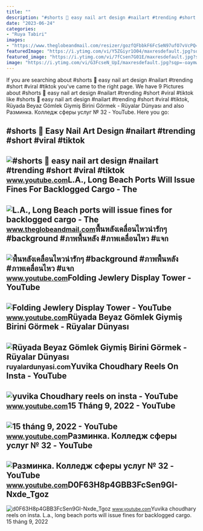 ```yaml
---
title: ""
description: "#shorts 💅 easy nail art design #nailart #trending #short #viral #tiktok"
date: "2023-06-24"
categories:
- "Ruya Tabiri"
images:
- "https://www.theglobeandmail.com/resizer/gozfQFbbkF6FcSeN97ufO7vVcPQ=/1200x800/filters:quality(80)/cloudfront-us-east-1.images.arcpublishing.com/tgam/3U6ZLFPFXZM3TEDQN3KB736E4Y.jpg"
featuredImage: "https://i.ytimg.com/vi/Y5ZGiyr1O04/maxresdefault.jpg?sqp=-oaymwEmCIAKENAF8quKqQMa8AEB-AHOBYACgAqKAgwIABABGGUgWShQMA8=&amp;rs=AOn4CLChtAVZM-Hj_eo76fCsEn0q7Rl4MQ"
featured_image: "https://i.ytimg.com/vi/7fCsen7G01E/maxresdefault.jpg?sqp=-oaymwEmCIAKENAF8quKqQMa8AEB-AGUA4AC0AWKAgwIABABGGEgYShhMA8=&amp;rs=AOn4CLCSf726UBuP5ElaQ3EnZHkjoK3CVg"
image: "https://i.ytimg.com/vi/G3FcseN_UpI/maxresdefault.jpg?sqp=-oaymwEmCIAKENAF8quKqQMa8AEB-AH-CYAC0AWKAgwIABABGHIgQig2MA8=&amp;rs=AOn4CLA1T8INyJ6jAlkIVz7aV98Ek1byxg"
---
```


If you are searching about #shorts 💅 easy nail art design #nailart #trending #short #viral #tiktok you've came to the right page. We have 9 Pictures about #shorts 💅 easy nail art design #nailart #trending #short #viral #tiktok like #shorts 💅 easy nail art design #nailart #trending #short #viral #tiktok, Rüyada Beyaz Gömlek Giymiş Birini Görmek - Rüyalar Dünyası and also Разминка. Колледж сферы услуг № 32 - YouTube. Here you go:

\#shorts 💅 Easy Nail Art Design #nailart #trending #short #viral #tiktok
------------------------------------------------------------------------

 ![#shorts 💅 easy nail art design #nailart #trending #short #viral #tiktok](https://i.ytimg.com/vi/2lGUkCY0jkQ/maxresdefault.jpg?sqp=-oaymwEoCIAKENAF8quKqQMcGADwAQH4Ac4FgAKACooCDAgAEAEYZSBMKEIwDw==&rs=AOn4CLBwENA1a6D-FcsEN6DK3VW_dTRobA) <small>www.youtube.com</small>L.A., Long Beach Ports Will Issue Fines For Backlogged Cargo - The
------------------------------------------------------------------

 ![L.A., Long Beach ports will issue fines for backlogged cargo - The](https://www.theglobeandmail.com/resizer/gozfQFbbkF6FcSeN97ufO7vVcPQ=/1200x800/filters:quality(80)/cloudfront-us-east-1.images.arcpublishing.com/tgam/3U6ZLFPFXZM3TEDQN3KB736E4Y.jpg) <small>www.theglobeandmail.com</small>พื้นหลังเคลื่อนไหวน่ารักๆ #background #ภาพพื้นหลัง #ภาพเคลื่อนไหว #แจก
----------------------------------------------------------------------

 ![พื้นหลังเคลื่อนไหวน่ารักๆ #background #ภาพพื้นหลัง #ภาพเคลื่อนไหว #แจก](https://i.ytimg.com/vi/G3FcseN_UpI/maxresdefault.jpg?sqp=-oaymwEmCIAKENAF8quKqQMa8AEB-AH-CYAC0AWKAgwIABABGHIgQig2MA8=&rs=AOn4CLA1T8INyJ6jAlkIVz7aV98Ek1byxg) <small>www.youtube.com</small>Folding Jewlery Display Tower - YouTube
---------------------------------------

 ![Folding Jewlery Display Tower - YouTube](https://i.ytimg.com/vi/Y5ZGiyr1O04/maxresdefault.jpg?sqp=-oaymwEmCIAKENAF8quKqQMa8AEB-AHOBYACgAqKAgwIABABGGUgWShQMA8=&rs=AOn4CLChtAVZM-Hj_eo76fCsEn0q7Rl4MQ) <small>www.youtube.com</small>Rüyada Beyaz Gömlek Giymiş Birini Görmek - Rüyalar Dünyası
----------------------------------------------------------

 ![Rüyada Beyaz Gömlek Giymiş Birini Görmek - Rüyalar Dünyası](http://ruyalardunyasi.com/wp-content/uploads/2030/03/Rüyada-Beyaz-Gömlek-Giymiş-Birini-Görmek.jpg) <small>ruyalardunyasi.com</small>Yuvika Choudhary Reels On Insta - YouTube
-----------------------------------------

 ![yuvika Choudhary reels on insta - YouTube](https://i.ytimg.com/vi/j97FCSEn-D4/maxresdefault.jpg?sqp=-oaymwEmCIAKENAF8quKqQMa8AEB-AGMAoAC4AOKAgwIABABGGUgYyhbMA8=&rs=AOn4CLCFjH9UTMbmTDiz0KDIgs1ucrOcRw) <small>www.youtube.com</small>15 Tháng 9, 2022 - YouTube
--------------------------

 ![15 tháng 9, 2022 - YouTube](https://i.ytimg.com/vi/c_G05FCsEN8/maxres2.jpg?sqp=-oaymwEoCIAKENAF8quKqQMcGADwAQH4Ac4FgAKACooCDAgAEAEYaCBoKGgwDw==&rs=AOn4CLAQv2loxec4TIieUlpUCHctyJSRLg) <small>www.youtube.com</small>Разминка. Колледж сферы услуг № 32 - YouTube
--------------------------------------------

 ![Разминка. Колледж сферы услуг № 32 - YouTube](https://i.ytimg.com/vi/7fCsen7G01E/maxresdefault.jpg?sqp=-oaymwEmCIAKENAF8quKqQMa8AEB-AGUA4AC0AWKAgwIABABGGEgYShhMA8=&rs=AOn4CLCSf726UBuP5ElaQ3EnZHkjoK3CVg) <small>www.youtube.com</small>D0F63H8p4GBB3FcSen9GI-Nxde\_Tgoz
--------------------------------

 ![d0F63H8p4GBB3FcSen9GI-Nxde_Tgoz](https://yt3.googleusercontent.com/d0F63H8p4GBB3FcSen9GI-Nxde_Tgoz-Zf24hwikWaKtg9SugylYUwK5GZOAdeTFYg2cSmweuw=s900-c-k-c0x00ffffff-no-rj) <small>www.youtube.com</small>Yuvika choudhary reels on insta. L.a., long beach ports will issue fines for backlogged cargo. 15 tháng 9, 2022
